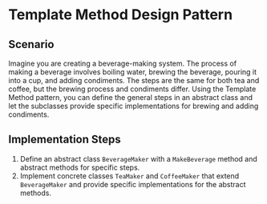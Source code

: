 
<body>
    <h1>Template Method Design Pattern</h1>
    <h2>Scenario</h2>
    <p>
        Imagine you are creating a beverage-making system. The process of making a beverage involves boiling water, brewing the beverage, pouring it into a cup, and adding condiments. The steps are the same for both tea and coffee, but the brewing process and condiments differ. Using the Template Method pattern, you can define the general steps in an abstract class and let the subclasses provide specific implementations for brewing and adding condiments.
    </p>
    <h2>Implementation Steps</h2>
    <ol>
        <li>Define an abstract class <code>BeverageMaker</code> with a <code>MakeBeverage</code> method and abstract methods for specific steps.</li>
        <li>Implement concrete classes <code>TeaMaker</code> and <code>CoffeeMaker</code> that extend <code>BeverageMaker</code> and provide specific implementations for the abstract methods.</li>
    </ol>
</body>